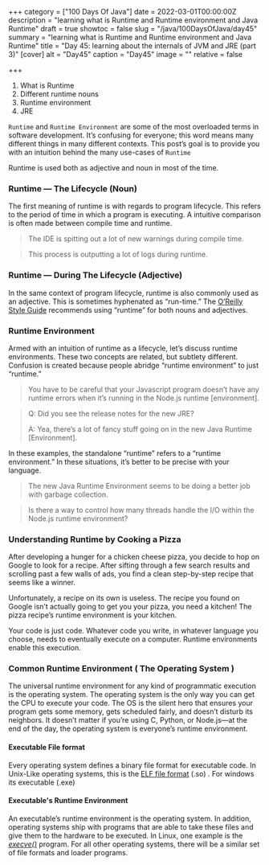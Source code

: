 +++
category = ["100 Days Of Java"]
date = 2022-03-01T00:00:00Z
description = "learning what is Runtime and Runtime environment and Java Runtime"
draft = true
showtoc = false
slug = "/java/100DaysOfJava/day45"
summary = "learning what is Runtime and Runtime environment and Java Runtime"
title = "Day 45: learning about the internals of JVM and JRE (part 3)"
[cover]
alt = "Day45"
caption = "Day45"
image = ""
relative = false

+++
1. What is Runtime
2. Different runtime nouns
3. Runtime environment
4. JRE

`Runtime` and `Runtime Environment` are some of the most overloaded terms in software development. It’s confusing for everyone; this word means many different things in many different contexts. This post’s goal is to provide you with an intuition behind the many use-cases of `Runtime`

Runtime is used both as adjective and noun in most of the time.

### **Runtime — The Lifecycle (Noun)**

The first meaning of runtime is with regards to program lifecycle. This refers to the period of time in which a program is executing. A intuitive comparison is often made between compile time and runtime.

> The IDE is spitting out a lot of new warnings during compile time.

> This process is outputting a lot of logs during runtime.

### **Runtime — During The Lifecycle (Adjective)**

In the same context of program lifecycle, runtime is also commonly used as an adjective. This is sometimes hyphenated as “run-time.” The [O’Reilly Style Guide](http://oreillymedia.github.io/production-resources/styleguide/#getting_started) recommends using “runtime” for both nouns and adjectives.

### **Runtime Environment**

Armed with an intuition of runtime as a lifecycle, let’s discuss runtime environments. These two concepts are related, but subtlety different. Confusion is created because people abridge “runtime environment” to just “runtime.”

> You have to be careful that your Javascript program doesn’t have any runtime errors when it’s running in the Node.js runtime \[environment\].

> Q: Did you see the release notes for the new JRE?
>
> A: Yea, there’s a lot of fancy stuff going on in the new Java Runtime \[Environment\].

In these examples, the standalone “runtime” refers to a “runtime environment.” In these situations, it’s better to be precise with your language.

> The new Java Runtime Environment seems to be doing a better job with garbage collection.

> Is there a way to control how many threads handle the I/O within the Node.js runtime environment?

### **Understanding Runtime by Cooking a Pizza**

After developing a hunger  for a chicken cheese pizza, you decide to hop on Google to look for a recipe. After sifting through a few search results and scrolling past a few walls of ads, you find a clean step-by-step recipe that seems like a winner.

Unfortunately, a recipe on its own is useless. The recipe you found on Google isn’t actually going to get you your pizza, you need a kitchen! The pizza recipe’s runtime environment is your kitchen.

Your code is just code. Whatever code you write, in whatever language you choose, needs to eventually execute on a computer. Runtime environments enable this execution.

### Common Runtime Environment ( The Operating System )

The universal runtime environment for any kind of programmatic execution is the operating system. The operating system is the only way you can get the CPU to execute your code. The OS is the silent hero that ensures your program gets some memory, gets scheduled fairly, and doesn’t disturb its neighbors. It doesn’t matter if you’re using C, Python, or Node.js—at the end of the day, the operating system is everyone’s runtime environment.

#### Executable File format

Every operating system defines a binary file format for executable code. In Unix-Like operating systems, this is the [ELF file format](https://en.wikipedia.org/wiki/Executable_and_Linkable_Format) (.so) . For windows its executable (.exe) 

#### Executable's Runtime Environment

An executable’s runtime environment is the operating system. In addition, operating systems ship with programs that are able to take these files and give them to the hardware to be executed. In Linux, one example is the [_execve()_](https://man7.org/linux/man-pages/man2/execve.2.html) program. For all other operating systems, there will be a similar set of file formats and loader programs.